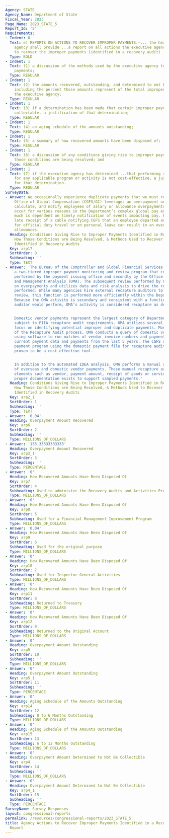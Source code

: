 ```yaml
---
Agency: STATE
Agency_Name: Department of State
Fiscal_Year: 2023
Page_Name: 2023_STATE_5
Report_Id: '5'
Requirements:
- Indent: 0
  Text: e) REPORTS ON ACTIONS TO RECOVER IMPROPER PAYMENTS.—... the head of the executive
    agency shall provide ...a report on all actions the executive agency is taking
    to recover the improper payments (identified in a recovery audit) ..including—
  Type: BOLD
- Indent: 1
  Text: (1) a discussion of the methods used by the executive agency to recover improper
    payments;
  Type: REGULAR
- Indent: 1
  Text: (2) the amounts recovered, outstanding, and determined to not be collectable,
    including the percent those amounts represent of the total improper payments of
    the executive agency;
  Type: REGULAR
- Indent: 1
  Text: (3) if a determination has been made that certain improper payments are not
    collectable, a justification of that determination;
  Type: REGULAR
- Indent: 1
  Text: (4) an aging schedule of the amounts outstanding;
  Type: REGULAR
- Indent: 1
  Text: (5) a summary of how recovered amounts have been disposed of;
  Type: REGULAR
- Indent: 1
  Text: (6) a discussion of any conditions giving rise to improper payments and how
    those conditions are being resolved; and
  Type: REGULAR
- Indent: 1
  Text: (7) if the executive agency has determined ...that performing recovery audits
    for any applicable program or activity is not cost-effective, a justification
    for that determination.
  Type: REGULAR
SurveyData:
- Answer: We occasionally experience duplicate payments that we must recover. The
    Office of Global Compensation (CGFS/GC) leverages an overpayment unit to review,
    calculate, and notify employees of salary or allowance overpayments. Salary overpayments
    occur for various reasons in the Department’s complex global pay environment,
    much is dependent on timely notification of events impacting pay. For example,
    late receipt of a cable notifying CGFS that an employee departed an overseas mission
    for official duty travel or on personal leave can result in an overpayment of
    allowances.
  Heading: Conditions Giving Rise to Improper Payments Identified in Recovery Audits,
    How Those Conditions are Being Resolved, & Methods Used to Recover Improper Payments
    Identified in Recovery Audits
  Key: arp17
  SortOrder: 0
  Subheading: ''
  Type: TEXT
- Answer: 'The Bureau of the Comptroller and Global Financial Services (CGFS) has
    a two-tiered improper payment monitoring and review program that consists of activities
    performed by the payment issuing office and secondly by the Office of Oversight
    and Management Analysis (OMA). The subsequent review performed by OMA focuses
    on overpayments and utilizes data and risk analysis to drive the recapture work
    performed. While many agencies hire external recapture auditors to perform a secondary
    review, this function is performed more efficiently within the Department by OMA.
    Because the OMA activity is secondary and consistent with a function that an external
    auditor would perform, OMA’s activity is considered recapture as defined by PIIA.


    Domestic vendor payments represent the largest category of Department-made payments
    subject to PIIA recapture audit requirements. OMA utilizes several processes that
    focus on identifying potential improper and duplicate payments. Monthly, as part
    of the Recapture Audit process, OMA conducts a query of domestic vendor payments
    using software to run matches of vendor invoice numbers and payment amounts against
    current payment data and payments from the last 5 years. The CGFS automated duplicate
    payment program using the domestic payment file for recapture audit analysis has
    proven to be a cost-effective tool.


    In addition to the automated IDEA analysis, OMA performs a manual quarterly review
    of overseas and domestic vendor payments. These manual recapture audits validate
    elements such as vendor, payment amount, receipt of goods or services, and ensure
    proper documentation exists to support sampled payments.'
  Heading: Conditions Giving Rise to Improper Payments Identified in Recovery Audits,
    How Those Conditions are Being Resolved, & Methods Used to Recover Improper Payments
    Identified in Recovery Audits
  Key: ara2_1
  SortOrder: 1
  Subheading: ''
  Type: TEXT
- Answer: '0.04'
  Heading: Overpayment Amount Recovered
  Key: arp6
  SortOrder: 2
  Subheading: ''
  Type: MILLIONS_OF_DOLLARS
- Answer: '133.33333333333'
  Heading: Overpayment Amount Recovered
  Key: arp3_1
  SortOrder: 3
  Subheading: ''
  Type: PERCENTAGE
- Answer: '0'
  Heading: How Recovered Amounts Have Been Disposed Of
  Key: arp7
  SortOrder: 4
  Subheading: Used to administer the Recovery Audits and Activities Program
  Type: MILLIONS_OF_DOLLARS
- Answer: '0'
  Heading: How Recovered Amounts Have Been Disposed Of
  Key: arp8
  SortOrder: 5
  Subheading: Used for a Financial Management Improvement Program
  Type: MILLIONS_OF_DOLLARS
- Answer: '0.04'
  Heading: How Recovered Amounts Have Been Disposed Of
  Key: arp9
  SortOrder: 6
  Subheading: Used for the original purpose
  Type: MILLIONS_OF_DOLLARS
- Answer: '0'
  Heading: How Recovered Amounts Have Been Disposed Of
  Key: arp10
  SortOrder: 7
  Subheading: Used for Inspector General Activities
  Type: MILLIONS_OF_DOLLARS
- Answer: '0'
  Heading: How Recovered Amounts Have Been Disposed Of
  Key: arp11
  SortOrder: 8
  Subheading: Returned to Treasury
  Type: MILLIONS_OF_DOLLARS
- Answer: '0'
  Heading: How Recovered Amounts Have Been Disposed Of
  Key: arp12
  SortOrder: 9
  Subheading: Returned to the Original Account
  Type: MILLIONS_OF_DOLLARS
- Answer: '0'
  Heading: Overpayment Amount Outstanding
  Key: arp5
  SortOrder: 10
  Subheading: ''
  Type: MILLIONS_OF_DOLLARS
- Answer: '0'
  Heading: Overpayment Amount Outstanding
  Key: arp5_1
  SortOrder: 11
  Subheading: ''
  Type: PERCENTAGE
- Answer: '0'
  Heading: Aging Schedule of the Amounts Outstanding
  Key: arp14
  SortOrder: 12
  Subheading: 0 to 6 Months Outstanding
  Type: MILLIONS_OF_DOLLARS
- Answer: '0'
  Heading: Aging Schedule of the Amounts Outstanding
  Key: arp15
  SortOrder: 13
  Subheading: 6 to 12 Months Outstanding
  Type: MILLIONS_OF_DOLLARS
- Answer: '0'
  Heading: Overpayment Amount Determined to Not Be Collectible
  Key: arp4
  SortOrder: 14
  Subheading: ''
  Type: MILLIONS_OF_DOLLARS
- Answer: '0'
  Heading: Overpayment Amount Determined to Not Be Collectible
  Key: arp4_1
  SortOrder: 15
  Subheading: ''
  Type: PERCENTAGE
SurveyName: Survey Responses
layout: congressional-reports
permalink: /resources/congressional-reports/2023_STATE_5
title: Agency Actions to Recover Improper Payments Identified in a Recovery Audit
  Report
---
```


